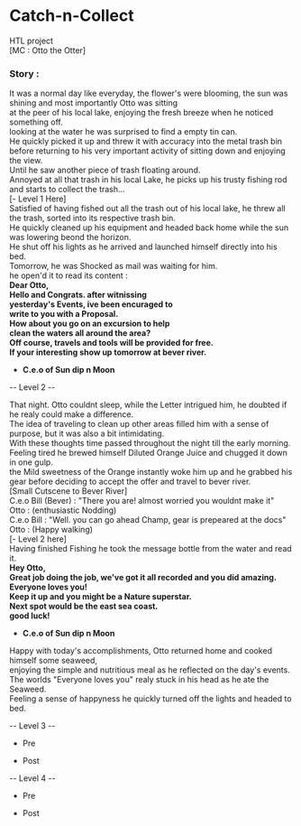 # Catch-n-Collect
HTL project <br>
[MC : Otto the Otter] <br>
### Story :
It was a normal day like everyday, the flower's were blooming, the sun was shining and most importantly Otto was sitting <br>
at the peer of his local lake, enjoying the fresh breeze when he noticed something off. <br>
looking at the water he was surprised to find a empty tin can. <br>
He quickly picked it up and threw it with accuracy into the metal trash bin before returning to his very important activity of sitting down and enjoying the view. <br>
Until he saw another piece of trash floating around. <br>
Annoyed at all that trash in his local Lake, he picks up his trusty fishing rod and starts to collect the trash... <br>
[- Level 1 Here] <br>
Satisfied of having fished out all the trash out of his local lake, he threw all the trash, sorted into its respective trash bin. <br>
He quickly cleaned up his equipment and headed back home while the sun was lowering beond the horizon. <br>
He shut off his lights as he arrived and launched himself directly into his bed. <br>
Tomorrow, he was Shocked as mail was waiting for him. <br>
he open'd it to read its content : <br>
<b>
Dear Otto, <br>
Hello and Congrats. after witnissing <br>
yesterday's Events, ive been encuraged to <br>
write to you with a Proposal. <br>
How about you go on an excursion to help <br>
clean the waters all around the area? <br> 
Off course, travels and tools will be provided for free. <br>
If your interesting show up tomorrow at bever river. <br>
   - C.e.o of Sun dip n Moon <br>
</b>

-- Level 2 -- <br>

That night. Otto couldnt sleep, while the Letter intrigued him, he doubted if he realy could make a difference. <br>
The idea of traveling to clean up other areas filled him with a sense of purpose, but it was also a bit intimidating. <br>
With these thoughts time passed throughout the night till the early morning. <br>
Feeling tired he brewed himself Diluted Orange Juice and chugged it down in one gulp. <br>
the Mild sweetness of the Orange instantly woke him up and he grabbed his gear before deciding to accept the offer and travel to bever river. <br>
[Small Cutscene to Bever River] <br>
C.e.o Bill (Bever) : "There you are! almost worried you wouldnt make it" <br>
Otto : (enthusiastic Nodding) <br>
C.e.o Bill : "Well. you can go ahead Champ, gear is prepeared at the docs" <br>
Otto : (Happy walking) <br>
[- Level 2 here] <br>
Having finished Fishing he took the message bottle from the water and read it. <br>
<b>
Hey Otto, <br>
Great job doing the job, we've got it all recorded and you did amazing. <br>
Everyone loves you! <br>
Keep it up and you might be a Nature superstar. <br>
Next spot would be the east sea coast. <br>
good luck! <br>
   - C.e.o of Sun dip n Moon <br>
</b>
Happy with today's accomplishments, Otto returned home and cooked himself some seaweed, <br>
enjoying the simple and nutritious meal as he reflected on the day's events. <br>
The worlds "Everyone loves you" realy stuck in his head as he ate the Seaweed. <br>
Feeling a sense of happyness he quickly turned off the lights and headed to bed. <br>

-- Level 3 -- <br>
   - Pre <br>

   - Post <br>


-- Level 4 -- <br>
   - Pre <br>

   - Post <br>

